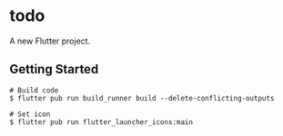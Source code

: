 # todo

A new Flutter project.

## Getting Started

```shell
# Build code
$ flutter pub run build_runner build --delete-conflicting-outputs

# Set icon
$ flutter pub run flutter_launcher_icons:main
```

